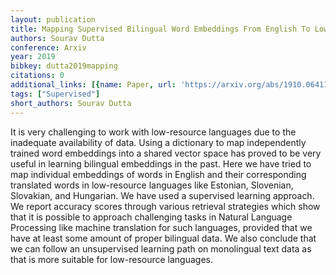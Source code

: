 ```yaml
---
layout: publication
title: Mapping Supervised Bilingual Word Embeddings From English To Low-resource Languages
authors: Sourav Dutta
conference: Arxiv
year: 2019
bibkey: dutta2019mapping
citations: 0
additional_links: [{name: Paper, url: 'https://arxiv.org/abs/1910.06411'}]
tags: ["Supervised"]
short_authors: Sourav Dutta
---
```

It is very challenging to work with low-resource languages due to the
inadequate availability of data. Using a dictionary to map independently
trained word embeddings into a shared vector space has proved to be very useful
in learning bilingual embeddings in the past. Here we have tried to map
individual embeddings of words in English and their corresponding translated
words in low-resource languages like Estonian, Slovenian, Slovakian, and
Hungarian. We have used a supervised learning approach. We report accuracy
scores through various retrieval strategies which show that it is possible to
approach challenging tasks in Natural Language Processing like machine
translation for such languages, provided that we have at least some amount of
proper bilingual data. We also conclude that we can follow an unsupervised
learning path on monolingual text data as that is more suitable for
low-resource languages.